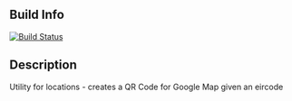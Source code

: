 ## Build Info

[![Build Status](https://travis-ci.org/markmcsherry/QRLocate.svg?branch=master)](https://travis-ci.org/markmcsherry/QRLocate)

## Description

Utility for locations - creates a QR Code for Google Map given an eircode